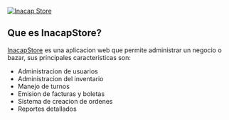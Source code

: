 [![Inacap Store](https://user-images.githubusercontent.com/103654022/179422435-ba266e3a-f690-4e55-8cdb-e9984e3d1549.png)](https://inacap.store)


## Que es InacapStore?

[InacapStore](https://inacap.store) es una aplicacion web que permite administrar un negocio o bazar, sus principales caracteristicas son: 
- Administracion de usuarios
- Administracion del inventario
- Manejo de turnos
- Emision de facturas y boletas
- Sistema de creacion de ordenes
- Reportes detallados
